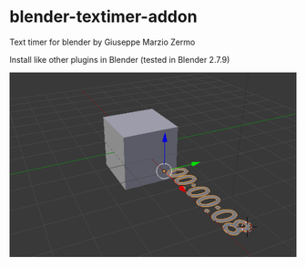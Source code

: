 # blender-textimer-addon
Text timer for blender
by Giuseppe Marzio Zermo

Install like other plugins in Blender (tested in Blender 2.7.9)

![Screenshot](Timer_increase.png)
